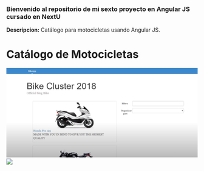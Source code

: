 ### Bienvenido al repositorio de mi sexto proyecto en Angular JS cursado en NextU

**Descripcion:**
Catálogo para motocicletas usando Angular JS.
# Catálogo de Motocicletas

![](https://github.com/Juancarlosyepez/6_AngularJS_ProyectoFinal_JuanCarlos_Yepez/blob/master/img/img1.jpg) ![](https://img.shields.io/github/forks/pandao/editor.md.svg) 